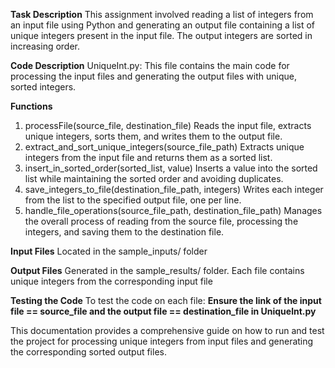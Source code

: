 **Task Description**
This assignment involved reading a list of integers from an input file using Python and generating an output file containing a list of unique integers present in the 
input file. The output integers are sorted in increasing order.

**Code Description**
UniqueInt.py: This file contains the main code for processing the input files and generating the output files with unique, sorted integers.

**Functions**
1. processFile(source_file, destination_file)
   Reads the input file, extracts unique integers, sorts them, and writes them to the output file.
2. extract_and_sort_unique_integers(source_file_path)
   Extracts unique integers from the input file and returns them as a sorted list.
3. insert_in_sorted_order(sorted_list, value)
   Inserts a value into the sorted list while maintaining the sorted order and avoiding duplicates.
4. save_integers_to_file(destination_file_path, integers)
   Writes each integer from the list to the specified output file, one per line.
5. handle_file_operations(source_file_path, destination_file_path)
Manages the overall process of reading from the source file, processing the integers, and saving them to the destination file.

**Input Files**
Located in the sample_inputs/ folder

**Output Files**
Generated in the sample_results/ folder.
Each file contains unique integers from the corresponding input file

**Testing the Code**
To test the code on each file:
**Ensure the link of the input file  == source_file and the output file == destination_file in Uniquelnt.py**


This documentation provides a comprehensive guide on how to run and test the project for processing unique integers from input files and generating the corresponding sorted output files.
